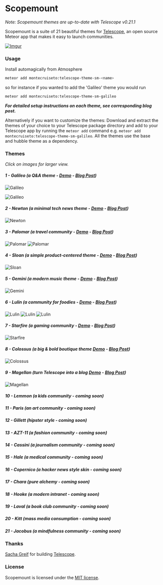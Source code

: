 Scopemount
=========

*Note: Scopemount themes are up-to-date with Telescope v0.21.1*

Scopemount is a suite of 21 beautiful themes for [Telescope](http://www.telescopeapp.org/), an open source Meteor app that makes it easy to launch communities.

[![Imgur](http://i.imgur.com/8yYLXiY.jpg)](http://scopemount.startrack.io)

### Usage

Install automagically from Atmosphere

```bash
meteor add montecruiseto:telescope-theme-sm-<name>
```

so for instance if you wanted to add the 'Galileo' theme you would run

```bash
meteor add montecruiseto:telescope-theme-sm-galileo
```

***For detailed setup instructions on each theme, see corresponding blog post.***

Alternatively if you want to customize the themes: Download and extract the themes of your choice to your Telescope package directory and add to your Telescope app by running the `meteor add` command e.g. `meteor add montecruiseto:telescope-theme-sm-galileo`.
All the themes use the base and hubble theme as a dependency.

### Themes

*Click on images for larger view.*

##### 1 -  Galileo (a Q&A theme - [Demo](http://sm-galileo.meteor.com/) - [Blog Post](http://blog.startrack.io/scopemount-theme-galileo/))

![Galileo](http://i.imgur.com/bTiJHHU.png)

![Galileo](http://i.imgur.com/aJ1mKcE.png)

##### 2 -  Newton (a minimal tech news theme - [Demo](http://sm-newton.meteor.com/) - [Blog Post](http://blog.startrack.io/scopemount-theme-newton/))

![Newton](http://i.imgur.com/eaEWm5A.png)

##### 3 -  Palomar (a travel community - [Demo](http://sm-palomar.meteor.com/) - [Blog Post](http://blog.startrack.io/scopemount-theme-palomar/))

![Palomar](http://i.imgur.com/2vvI6kX.png)
![Palomar](http://i.imgur.com/SMOZYSE.png)

##### 4 -  Sloan (a simple product-centered theme - [Demo](http://sm-sloan.meteor.com/) - [Blog Post](http://blog.startrack.io/scopemount-theme-sloan/))

![Sloan](http://i.imgur.com/ubdDcBc.png)

##### 5 - Gemini (a modern music theme - [Demo](http://sm-gemini.meteor.com/) - [Blog Post](http://blog.startrack.io/scopemount-theme-gemini/))

![Gemini](http://i.imgur.com/My7M31n.png)

##### 6 -  Lulin (a community for foodies - [Demo](http://sm-lulin.meteor.com/) - [Blog Post](http://blog.startrack.io/scopemount-theme-lulin/))

![Lulin](http://i.imgur.com/KlL7XVn.png)
![Lulin](http://i.imgur.com/xtWPgWg.png)
![Lulin](http://i.imgur.com/Mz99E5y.png)

##### 7 -  Starfire (a gaming community - [Demo](http://sm-starfire.meteor.com/) - [Blog Post](http://blog.startrack.io/scopemount-theme-starfire/))

![Starfire](http://i.imgur.com/v8cgZJH.png)

##### 8 -  Colossus (a big & bold boutique theme [Demo](http://sm-colossus.meteor.com/) - [Blog Post](http://blog.startrack.io/scopemount-theme-colossus/))

![Colossus](http://i.imgur.com/gJJSvXG.png)

##### 9 -  Magellan (turn Telescope into a blog [Demo](http://sm-magellan.meteor.com/) - [Blog Post](http://blog.startrack.io/scopemount-theme-magellan/))

![Magellan](http://i.imgur.com/OuU66bM.png)

##### 10 -  Lemmon (a kids community - coming soon)

##### 11 -  Paris (an art community - coming soon)

##### 12 -  Gillett (hipster style - coming soon)

##### 13 -  AZT-11 (a fashion community - coming soon)

##### 14 -  Cassini (a journalism community - coming soon)

##### 15 -  Hale (a medical community - coming soon)

##### 16 -  Copernico (a hacker news style skin - coming soon)

##### 17 -  Chara (pure alchemy - coming soon)

##### 18 -  Hooke (a modern intranet - coming soon)

##### 19 -  Laval (a book club community - coming soon)

##### 20 -  Kitt (mass media consumption - coming soon)

##### 21 -  Jacobus (a mindfulness community - coming soon)

### Thanks

[Sacha Greif](https://github.com/SachaG) for building [Telescope](https://github.com/TelescopeJS/Telescope).

### License

Scopemount is licensed under the [MIT license](http://opensource.org/licenses/MIT).
